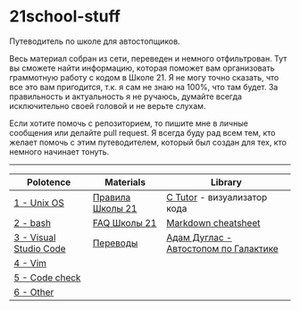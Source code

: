 # 21school-stuff #

Путеводитель по школе для автостопщиков.
  
Весь материал собран из сети, переведен и немного отфильтрован. Тут вы сможете найти информацию, которая поможет вам организовать граммотную работу с кодом в Школе 21. Я не могу точно сказать, что все это вам пригодится, т.к. я сам не знаю на 100%, что там будет. За правильность и актуальность я не ручаюсь, думайте всегда исключительно своей головой и не верьте слухам.
  
Если хотите помочь с репозиторием, то пишите мне в личные сообщения или делайте pull request. Я всегда буду рад всем тем, кто желает помочь с этим путеводителем, который был создан для тех, кто немного начинает тонуть.

---

| Polotence                                                     | Materials                                                                                                               | Library                                                                                  |
|---------------------------------------------------------------|-------------------------------------------------------------------------------------------------------------------------|------------------------------------------------------------------------------------------|
| [1 - Unix OS](polotence/polotence.1_unix-os.md)               | [Правила Школы 21](materials/21school_rules_kzn2020.md)                                                                 | [C Tutor](http://pythontutor.com/c.html#mode=display) - визуализатор кода                |
| [2 - bash](polotence/polotence.2_bash.md)                     | [FAQ Школы 21](https://docs.google.com/spreadsheets/d/1TdkoNjlj8RChC64Vi9igEjNY2q_sc_JMcunMk3oYywg/edit#gid=1558877365) | [Markdown cheatsheet](library/markdown-cheatsheet.md)                                    |
| [3 - Visual Studio Code](polotence/polotence.3_vsc.md)        | [Переводы](materials/translations.md)                                                                                       | [Адам Дуглас - Автостопом по Галактике](library/adam_duglas-avtostopom_po_galaktike.pdf) |
| [4 - Vim](polotence/polotence.4_vim.md)                       |                                                                                                                         |                                                                                          |
| [5 - Code check](polotence/polotence.5_code-check.md)         |                                                                                                                         |                                                                                          |
| [6 - Other](polotence/polotence.6_other.md)                   |                                                                                                                         |                                                                                          |
